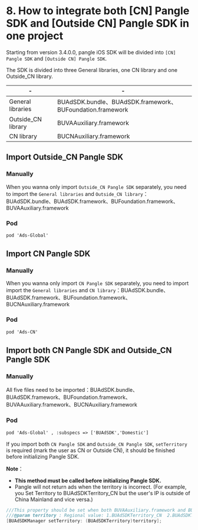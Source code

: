 
# 8. How to integrate both [CN] Pangle SDK and [Outside CN] Pangle SDK in one project

Starting from version 3.4.0.0, pangle iOS SDK will be divided into `[CN] Pangle SDK` and `[Outside CN] Pangle SDK`.

The SDK is divided into three General libraries, one CN library and one Outside_CN library.

| -| - |
|---------------------|------------------------------------------------------------|
| General libraries   | BUAdSDK.bundle、BUAdSDK.framework、BUFoundation.framework  |
| Outside_CN library  | BUVAAuxiliary.framework                                    |
| CN library          | BUCNAuxiliary.framework                                    |



## Import Outside_CN Pangle SDK
### Manually
When you wanna only import `Outside_CN Pangle SDK` separately, you need to import the `General libraries` and `Outside_CN library`：BUAdSDK.bundle、BUAdSDK.framework、BUFoundation.framework、BUVAAuxiliary.framework
### Pod
```xml
pod 'Ads-Global'
```

## Import CN Pangle SDK
### Manually
When you wanna only import `CN Pangle SDK` separately, you need to import import the `General libraries` and `CN library`：BUAdSDK.bundle、BUAdSDK.framework、BUFoundation.framework、BUCNAuxiliary.framework
### Pod
```xml
pod 'Ads-CN'
```

## Import both CN Pangle SDK and Outside_CN Pangle SDK
### Manually
All five files need to be imported：BUAdSDK.bundle、BUAdSDK.framework、BUFoundation.framework、BUVAAuxiliary.framework、BUCNAuxiliary.framework

### Pod
```xml
pod 'Ads-Global' , :subspecs => ['BUAdSDK','Domestic'] 
```
If you import both `CN Pangle SDK` and `Outside_CN Pangle SDK`, `setTerritory` is required (mark the user as CN or Outside CN), it should be finished before initializing Pangle SDK.

**Note**：
- **This method must be called before initializing Pangle SDK.**
- Pangle will not return ads when the territory is incorrect. (For example, you Set Territory to BUAdSDKTerritory_CN but the user's IP is outside of China Mainland and vice versa.)

```objective-c
///This property should be set when both BUVAAuxiliary.framework and BUCNAuxiliary.framework are imported in your project, otherwise it does not need to be set. You must set Territory before set APPID.
///@param territory : Regional value: 1.BUAdSDKTerritory_CN  2.BUAdSDKTerritory_NO_CN
[BUAdSDKManager setTerritory: (BUAdSDKTerritory)territory];
```

